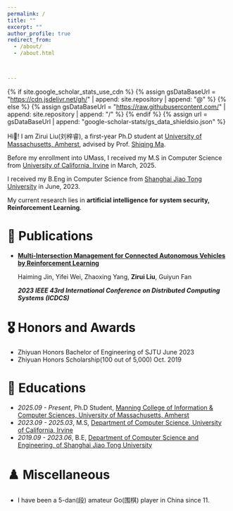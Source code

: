 ```yaml
---
permalink: /
title: ""
excerpt: ""
author_profile: true
redirect_from: 
  - /about/
  - /about.html



---
```


{% if site.google_scholar_stats_use_cdn %}
{% assign gsDataBaseUrl = "https://cdn.jsdelivr.net/gh/" | append: site.repository | append: "@" %}
{% else %}
{% assign gsDataBaseUrl = "https://raw.githubusercontent.com/" | append: site.repository | append: "/" %}
{% endif %}
{% assign url = gsDataBaseUrl | append: "google-scholar-stats/gs_data_shieldsio.json" %}

<span class='anchor' id='about-me'></span>

Hi👋! I am Zirui Liu(刘梓睿), a first-year Ph.D student at [University of Massachusetts, Amherst](https://www.umass.edu), advised by Prof. [Shiqing Ma](https://people.cs.umass.edu/~shiqingma/).

Before my enrollment into UMass, I received my M.S in Computer Science from [University of California, Irvine](https://uci.edu) in March, 2025.

I received my B.Eng in Computer Science from [Shanghai Jiao Tong University](https://www.sjtu.edu.cn) in June, 2023. 


My current research lies in  **artificial intelligence for system security, Reinforcement Learning**.



<!-- # 🔥 News

- *2025.04* &nbsp;🎉🎉  I am selected as an outstanding undergraduate graduate.
- *2025.01*: &nbsp;🎉🎉  1 paper is accepted to Usenix Security 2025. -->

# 📝 Publications 

- **[Multi-Intersection Management for Connected Autonomous Vehicles by Reinforcement Learning](https://ieeexplore.ieee.org/abstract/document/10272513)**

  Haiming Jin, Yifei Wei, Zhaoxing Yang, **Zirui Liu**, Guiyun Fan

  ***2023 IEEE 43rd International Conference on Distributed Computing Systems (ICDCS)***


# 🎖 Honors and Awards
- Zhiyuan Honors Bachelor of Engineering of SJTU    June 2023
- Zhiyuan Honors Scholarship(100 out of 5,000)    Oct. 2019


# 📖 Educations
- *2025.09 - Present*, Ph.D Student, [Manning College of Information & Computer Sciences, University of Massachusetts, Amherst](https://www.cics.umass.edu)
- *2023.09 - 2025.03*, M.S, [Department of Computer Science, University of California, Irvine](https://cs.ics.uci.edu)
- *2019.09 - 2023.06*, B.E, [Department of Computer Science and Engineering, of Shanghai Jiao Tong University](https://www.cs.sjtu.edu.cn)  


# ♟️ Miscellaneous
- I have been a 5-dan(段) amateur Go(围棋) player in China since 11.
